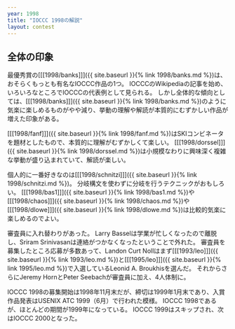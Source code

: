 ```yaml
---
year: 1998
title: "IOCCC 1998の解説"
layout: contest
---
```

## 全体の印象

最優秀賞の[[[1998/banks]]]({{ site.baseurl }}{% link 1998/banks.md %})は、おそらくもっとも有名なIOCCC作品の1つ。
IOCCCのWikipediaの記事を始め、いろいろなところでIOCCCの代表例として見られる。
しかし全体的な傾向としては、[[[1998/banks]]]({{ site.baseurl }}{% link 1998/banks.md %})のように気楽に楽しめるものがやや減り、挙動の理解や解読が本質的にむずかしい作品が増えた印象がある。

[[[1998/fanf]]]({{ site.baseurl }}{% link 1998/fanf.md %})はSKIコンビネータを題材としたもので、本質的に理解がむずかしくて楽しい。
[[[1998/dorssel]]]({{ site.baseurl }}{% link 1998/dorssel.md %})は小規模なわりに興味深く複雑な挙動が盛り込まれていて、解読が楽しい。

個人的に一番好きなのは[[[1998/schnitzi]]]({{ site.baseurl }}{% link 1998/schnitzi.md %})。
分岐構文を使わずに分岐を行うテクニックがおもしろい。
[[[1998/bas1]]]({{ site.baseurl }}{% link 1998/bas1.md %})や[[[1998/chaos]]]({{ site.baseurl }}{% link 1998/chaos.md %})や[[[1998/dlowe]]]({{ site.baseurl }}{% link 1998/dlowe.md %})は比較的気楽に楽しめるのでよい。

審査員に入れ替わりがあった。
Larry Basselは学業が忙しくなったので離脱し、Sriram Srinivasanは連絡がつかなくなったということで外れた。
審査員を募集したところ応募が多数あって、Landon Curt Nollはまず[[[1993/leo]]]({{ site.baseurl }}{% link 1993/leo.md %})と[[[1995/leo]]]({{ site.baseurl }}{% link 1995/leo.md %})で入選しているLeonid A. Broukhisを選んだ。
それからさらにJeremy HornとPeter Seebachが審査員に加え、4人体制に。

IOCCC 1998の募集開始は1998年11月末だが、締切は1999年1月末であり、入賞作品発表はUSENIX ATC 1999（6月）で行われた模様。
IOCCC 1998であるが、ほとんどの期間が1999年になっている。
IOCCC 1999はスキップされ、次はIOCCC 2000となった。
